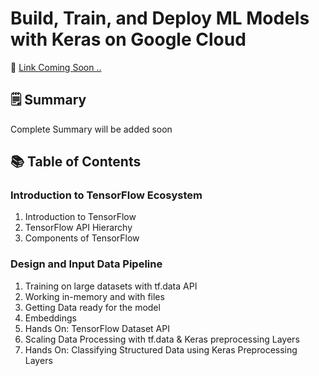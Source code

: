 # Build, Train, and Deploy ML Models with Keras on Google Cloud

📘 <a href=''> Link Coming Soon .. </a> 

## 🗒️ Summary
Complete Summary will be added soon

## 📚 Table of Contents

### Introduction to TensorFlow Ecosystem
1. Introduction to TensorFlow
2. TensorFlow API Hierarchy
3. Components of TensorFlow

### Design and Input Data Pipeline
1. Training on large datasets with tf.data API
2. Working in-memory and with files
3.  Getting Data ready for the model
4.  Embeddings
5.  Hands On: TensorFlow Dataset API
6.  Scaling Data Processing with tf.data & Keras preprocessing Layers
7.  Hands On: Classifying Structured Data using Keras Preprocessing Layers
